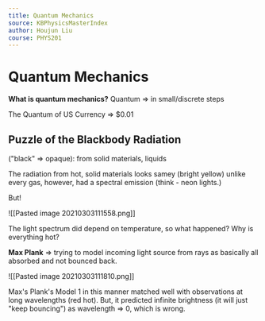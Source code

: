 ```yaml
---
title: Quantum Mechanics
source: KBPhysicsMasterIndex
author: Houjun Liu
course: PHYS201
---
```


# Quantum Mechanics
**What is quantum mechanics?**
Quantum => in small/discrete steps

The Quantum of US Currency => $0.01

## Puzzle of the Blackbody Radiation
("black" => opaque): from solid materials, liquids

The radiation from hot, solid materials looks samey (bright yellow) unlike every gas, however, had a spectral emission (think - neon lights.)

But!

![[Pasted image 20210303111558.png]]

The light spectrum did depend on temperature, so what happened? Why is everything hot?

**Max Plank** => trying to model incoming light source from rays as basically all absorbed and not bounced back.

![[Pasted image 20210303111810.png]]

Max's Plank's Model 1 in this manner matched well with observations at long wavelengths (red hot). But, it predicted infinite brightness (it will just "keep bouncing") as wavelength => 0, which is wrong.

